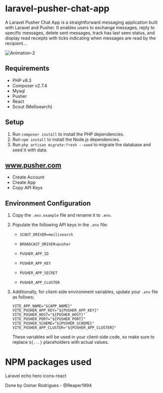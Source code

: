 # laravel-pusher-chat-app
A Laravel Pusher Chat App is a straightforward messaging application built with Laravel and Pusher. It enables users to exchange messages, reply to specific messages, delete sent messages,  track has last seen status, and display read receipts with ticks indicating when messages are read by the recipient...

![Animation-2](https://github.com/user-attachments/assets/f2f56b00-edc4-484d-994c-d059b528ea04)




## Requirements

- PHP v8.3
- Composer v2.7.4
- Mysql
- Pusher
- React
- Scout (Mellisearch)

## Setup

1. Run `composer install` to install the PHP dependencies.
2. Run `npm install` to install the Node.js dependencies.
3. Run `php artisan migrate:fresh --seed` to migrate the database and seed it with data.


## www.pusher.com

- Create Account
- Create App
- Copy API Keys

## Environment Configuration

1. Copy the `.env.example` file and rename it to `.env`.
2. Populate the following API keys in the `.env` file:

    - `SCOUT_DRIVER=meilisearch`
      
    - `BROADCAST_DRIVER=pusher`
    - `PUSHER_APP_ID`
    - `PUSHER_APP_KEY`
    - `PUSHER_APP_SECRET`
    - `PUSHER_APP_CLUSTER`

3. Additionally, for client-side environment variables, update your `.env` file as follows:

    ```plaintext
    VITE_APP_NAME="${APP_NAME}"
    VITE_PUSHER_APP_KEY="${PUSHER_APP_KEY}"
    VITE_PUSHER_HOST="${PUSHER_HOST}"
    VITE_PUSHER_PORT="${PUSHER_PORT}"
    VITE_PUSHER_SCHEME="${PUSHER_SCHEME}"
    VITE_PUSHER_APP_CLUSTER="${PUSHER_APP_CLUSTER}"
    ```

    These variables will be used in your client-side code, so make sure to replace `${...}` placeholders with actual values.

# NPM packages used
 Laravel echo
 hero icons-react 

Done by Osmar Rodrigues - @Reaper1994
